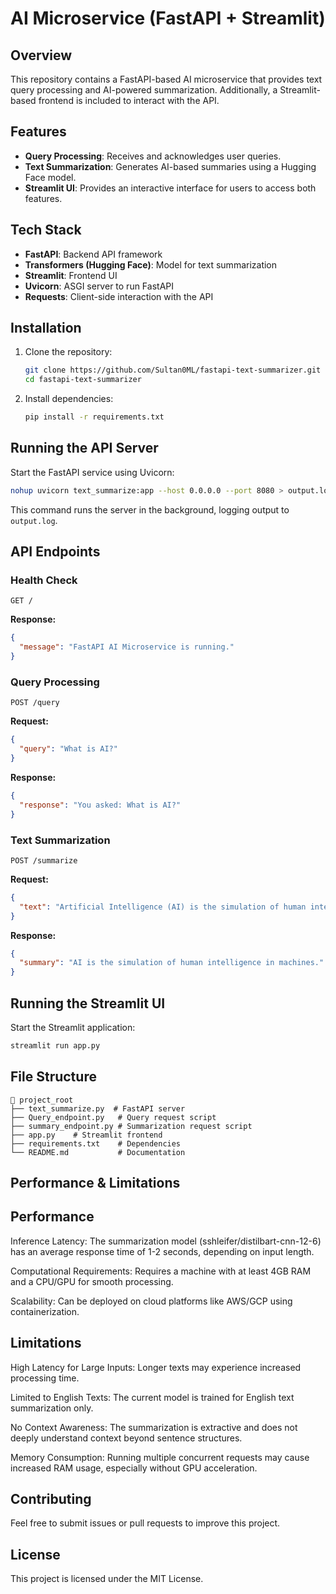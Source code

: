 # AI Microservice (FastAPI + Streamlit)

## Overview

This repository contains a FastAPI-based AI microservice that provides text query processing and AI-powered summarization. Additionally, a Streamlit-based frontend is included to interact with the API.

## Features

- **Query Processing**: Receives and acknowledges user queries.
- **Text Summarization**: Generates AI-based summaries using a Hugging Face model.
- **Streamlit UI**: Provides an interactive interface for users to access both features.

## Tech Stack

- **FastAPI**: Backend API framework
- **Transformers (Hugging Face)**: Model for text summarization
- **Streamlit**: Frontend UI
- **Uvicorn**: ASGI server to run FastAPI
- **Requests**: Client-side interaction with the API

## Installation

1. Clone the repository:

   ```sh
   git clone https://github.com/Sultan0ML/fastapi-text-summarizer.git
   cd fastapi-text-summarizer
   ```

2. Install dependencies:

   ```sh
   pip install -r requirements.txt
   ```

## Running the API Server

Start the FastAPI service using Uvicorn:

```sh
nohup uvicorn text_summarize:app --host 0.0.0.0 --port 8080 > output.log 2>&1 &
```

This command runs the server in the background, logging output to `output.log`.

## API Endpoints

### Health Check

```http
GET /
```

**Response:**

```json
{
  "message": "FastAPI AI Microservice is running."
}
```

### Query Processing

```http
POST /query
```

**Request:**

```json
{
  "query": "What is AI?"
}
```

**Response:**

```json
{
  "response": "You asked: What is AI?"
}
```

### Text Summarization

```http
POST /summarize
```

**Request:**

```json
{
  "text": "Artificial Intelligence (AI) is the simulation of human intelligence in machines."
}
```

**Response:**

```json
{
  "summary": "AI is the simulation of human intelligence in machines."
}
```

## Running the Streamlit UI

Start the Streamlit application:

```sh
streamlit run app.py
```

## File Structure

```
📂 project_root
├── text_summarize.py  # FastAPI server
├── Query_endpoint.py   # Query request script
├── summary_endpoint.py # Summarization request script
├── app.py    # Streamlit frontend
├── requirements.txt    # Dependencies
└── README.md           # Documentation
```
## Performance & Limitations

## Performance

Inference Latency: The summarization model (sshleifer/distilbart-cnn-12-6) has an average response time of 1-2 seconds, depending on input length.

Computational Requirements: Requires a machine with at least 4GB RAM and a CPU/GPU for smooth processing.

Scalability: Can be deployed on cloud platforms like AWS/GCP using containerization.

## Limitations

High Latency for Large Inputs: Longer texts may experience increased processing time.

Limited to English Texts: The current model is trained for English text summarization only.

No Context Awareness: The summarization is extractive and does not deeply understand context beyond sentence structures.

Memory Consumption: Running multiple concurrent requests may cause increased RAM usage, especially without GPU acceleration.

## Contributing

Feel free to submit issues or pull requests to improve this project.

## License

This project is licensed under the MIT License.

